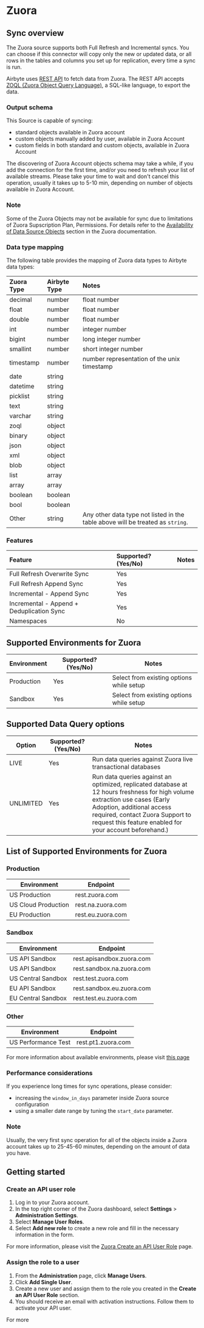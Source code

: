 # Zuora

## Sync overview

The Zuora source supports both Full Refresh and Incremental syncs. You can choose if this connector will copy only the new or updated data, or all rows in the tables and columns you set up for replication, every time a sync is run.

Airbyte uses [REST API](https://www.zuora.com/developer/api-reference/#section/Introduction) to fetch data from Zuora. The REST API accepts [ZOQL \(Zuora Object Query Language\)](https://knowledgecenter.zuora.com/Central_Platform/Query/Export_ZOQL), a SQL-like language, to export the data.

### Output schema

This Source is capable of syncing:

- standard objects available in Zuora account
- custom objects manually added by user, available in Zuora Account
- custom fields in both standard and custom objects, available in Zuora Account

The discovering of Zuora Account objects schema may take a while, if you add the connection for the first time, and/or you need to refresh your list of available streams. Please take your time to wait and don't cancel this operation, usually it takes up to 5-10 min, depending on number of objects available in Zuora Account.

### Note

Some of the Zuora Objects may not be available for sync due to limitations of Zuora Supscription Plan, Permissions. For details refer to the [Availability of Data Source Objects](https://knowledgecenter.zuora.com/DC_Developers/M_Export_ZOQL) section in the Zuora documentation.

### Data type mapping

The following table provides the mapping of Zuora data types to Airbyte data types:

| Zuora Type | Airbyte Type              | Notes                                                                         |
| :--------- | :----------------------- | :---------------------------------------------------------------------------- |
| decimal    | number                   | float number                                                                  |
| float      | number                   | float number                                                                  |
| double     | number                   | float number                                                                  |
| int        | number                   | integer number                                                                |
| bigint     | number                   | long integer number                                                           |
| smallint   | number                   | short integer number                                                          |
| timestamp  | number                   | number representation of the unix timestamp                                   |
| date       | string                   |                                                                               |
| datetime   | string                   |                                                                               |
| picklist   | string                   |                                                                               |
| text       | string                   |                                                                               |
| varchar    | string                   |                                                                               |
| zoql       | object                   |                                                                               |
| binary     | object                   |                                                                               |
| json       | object                   |                                                                               |
| xml        | object                   |                                                                               |
| blob       | object                   |                                                                               |
| list       | array                    |                                                                               |
| array      | array                    |                                                                               |
| boolean    | boolean                  |                                                                               |
| bool       | boolean                  |                                                                               |
| Other      | string                   | Any other data type not listed in the table above will be treated as `string`. |

### Features

| Feature                            | Supported? (Yes/No) | Notes |
| :--------------------------------- | :------------------ | :---- |
| Full Refresh Overwrite Sync        | Yes                 |       |
| Full Refresh Append Sync           | Yes                 |       |
| Incremental - Append Sync          | Yes                 |       |
| Incremental - Append + Deduplication Sync | Yes          |       |
| Namespaces                         | No                  |       |

## Supported Environments for Zuora

| Environment | Supported? (Yes/No) | Notes                                              |
| ----------- | -------------------- | -------------------------------------------------- |
| Production  | Yes                  | Select from existing options while setup           |
| Sandbox     | Yes                  | Select from existing options while setup           |

## Supported Data Query options

| Option   | Supported? (Yes/No) | Notes                                                                                                                                                                                   |
| -------- | -------------------- | --------------------------------------------------------------------------------------------------------------------------------------------------------------------------------------- |
| LIVE     | Yes                  | Run data queries against Zuora live transactional databases                                                                                                                             |
| UNLIMITED | Yes                  | Run data queries against an optimized, replicated database at 12 hours freshness for high volume extraction use cases (Early Adoption, additional access required, contact Zuora Support to request this feature enabled for your account beforehand.) |

## List of Supported Environments for Zuora

### Production

| Environment          | Endpoint          |
| -------------------- | ----------------- |
| US Production        | rest.zuora.com    |
| US Cloud Production  | rest.na.zuora.com |
| EU Production        | rest.eu.zuora.com |

### Sandbox

| Environment            | Endpoint                       |
| ---------------------- | ------------------------------ |
| US API Sandbox         | rest.apisandbox.zuora.com      |
| US API Sandbox         | rest.sandbox.na.zuora.com      |
| US Central Sandbox     | rest.test.zuora.com            |
| EU API Sandbox         | rest.sandbox.eu.zuora.com      |
| EU Central Sandbox     | rest.test.eu.zuora.com          |

### Other

| Environment            | Endpoint                       |
| ---------------------- | ------------------------------ |
| US Performance Test    | rest.pt1.zuora.com             |

For more information about available environments, please visit [this page](https://knowledgecenter.zuora.com/BB_Introducing_Z_Business/D_Zuora_Environments)

### Performance considerations

If you experience long times for sync operations, please consider:

- increasing the `window_in_days` parameter inside Zuora source configuration
- using a smaller date range by tuning the `start_date` parameter.

### Note

Usually, the very first sync operation for all of the objects inside a Zuora account takes up to 25-45-60 minutes, depending on the amount of data you have.

## Getting started

### Create an API user role

1. Log in to your Zuora account.
2. In the top right corner of the Zuora dashboard, select **Settings** > **Administration Settings**.
3. Select **Manage User Roles**.
4. Select **Add new role** to create a new role and fill in the necessary information in the form.

For more information, please visit the [Zuora Create an API User Role](https://knowledgecenter.zuora.com/Billing/Tenant_Management/A_Administrator_Settings/Manage_Users/Create_an_API_User) page.

### Assign the role to a user

1. From the **Administration** page, click **Manage Users**.
2. Click **Add Single User**.
3. Create a new user and assign them to the role you created in the **Create an API User Role** section.
4. You should receive an email with activation instructions. Follow them to activate your API user.

For more